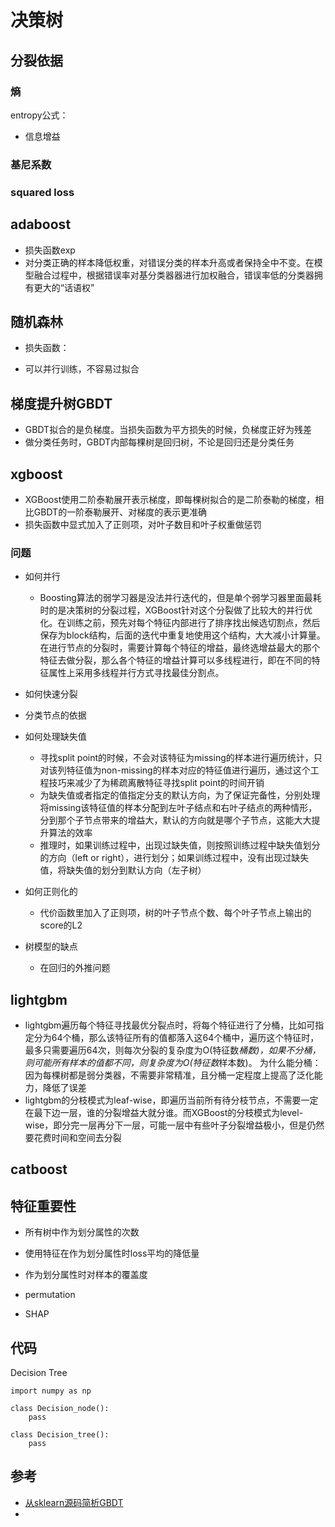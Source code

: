 # 决策树

## 分裂依据

### 熵
entropy公式：

- 信息增益

### 基尼系数

### squared loss


## adaboost
- 损失函数exp
- 对分类正确的样本降低权重，对错误分类的样本升高或者保持全中不变。在模型融合过程中，根据错误率对基分类器器进行加权融合，错误率低的分类器拥有更大的“话语权”


## 随机森林

- 损失函数：

- 可以并行训练，不容易过拟合

## 梯度提升树GBDT

- GBDT拟合的是负梯度。当损失函数为平方损失的时候，负梯度正好为残差
- 做分类任务时，GBDT内部每棵树是回归树，不论是回归还是分类任务


## xgboost
- XGBoost使用二阶泰勒展开表示梯度，即每棵树拟合的是二阶泰勒的梯度，相比GBDT的一阶泰勒展开、对梯度的表示更准确
- 损失函数中显式加入了正则项，对叶子数目和叶子权重做惩罚


### 问题
- 如何并行

    - Boosting算法的弱学习器是没法并行迭代的，但是单个弱学习器里面最耗时的是决策树的分裂过程，XGBoost针对这个分裂做了比较大的并行优化。在训练之前，预先对每个特征内部进行了排序找出候选切割点，然后保存为block结构，后面的迭代中重复地使用这个结构，大大减小计算量。在进行节点的分裂时，需要计算每个特征的增益，最终选增益最大的那个特征去做分裂，那么各个特征的增益计算可以多线程进行，即在不同的特征属性上采用多线程并行方式寻找最佳分割点。

- 如何快速分裂


- 分类节点的依据


- 如何处理缺失值

    - 寻找split point的时候，不会对该特征为missing的样本进行遍历统计，只对该列特征值为non-missing的样本对应的特征值进行遍历，通过这个工程技巧来减少了为稀疏离散特征寻找split point的时间开销
    - 为缺失值或者指定的值指定分支的默认方向，为了保证完备性，分别处理将missing该特征值的样本分配到左叶子结点和右叶子结点的两种情形，分到那个子节点带来的增益大，默认的方向就是哪个子节点，这能大大提升算法的效率
    - 推理时，如果训练过程中，出现过缺失值，则按照训练过程中缺失值划分的方向（left or right），进行划分；如果训练过程中，没有出现过缺失值，将缺失值的划分到默认方向（左子树）

- 如何正则化的
  - 代价函数里加入了正则项，树的叶子节点个数、每个叶子节点上输出的score的L2

- 树模型的缺点
  - 在回归的外推问题


## lightgbm
- lightgbm遍历每个特征寻找最优分裂点时，将每个特征进行了分桶，比如可指定分为64个桶，那么该特征所有的值都落入这64个桶中，遍历这个特征时，最多只需要遍历64次，则每次分裂的复杂度为O(特征数*桶数)，如果不分桶，则可能所有样本的值都不同，则复杂度为O(特征数*样本数)。
为什么能分桶：因为每棵树都是弱分类器，不需要非常精准，且分桶一定程度上提高了泛化能力，降低了误差
- lightgbm的分枝模式为leaf-wise，即遍历当前所有待分枝节点，不需要一定在最下边一层，谁的分裂增益大就分谁。而XGBoost的分枝模式为level-wise，即分完一层再分下一层，可能一层中有些叶子分裂增益极小，但是仍然要花费时间和空间去分裂

## catboost

## 特征重要性
- 所有树中作为划分属性的次数
- 使用特征在作为划分属性时loss平均的降低量
- 作为划分属性时对样本的覆盖度

- permutation
- SHAP

## 代码

Decision Tree


```
import numpy as np

class Decision_node():
    pass

class Decision_tree():
    pass
```

## 参考
- [从sklearn源码简析GBDT](https://mp.weixin.qq.com/s/iKxv9-fHJp2DFQyeWlvTgQ)
- 